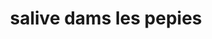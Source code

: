 ---
title: "salive dams les pepies"
url: /garges-les-gonesse/salive-dams-les-pepies/
shop: boulangerie
---
